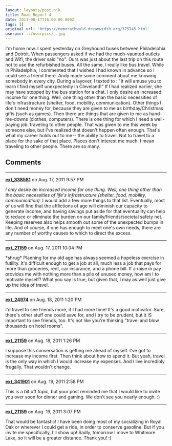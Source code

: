```yaml
---
layout: layouts/post.njk
title: Road Report 4
date: 2011-08-17T16:00:00.000Z
tags: []
original_url: 'https://nemorathwald.dreamwidth.org/375745.html'
userpic: ../userpics/_.jpg
---
```

I'm home now. I spent yesterday on Greyhound buses between Philadelphia and Detroit. When passengers asked if we had the much-vaunted outlets and Wifi, the driver said "no". Ours was just about the last trip on this route not to use the refurbished buses. All the same, I really like bus travel. While in Philadelphia, I commented that I wished I had known in advance so I could see a friend there. Andy made some comment about me knowing somebody in every city. During a layover, I texted to : "It will amuse you to learn I find myself unexpectedly in Cleveland!" If I had realized earlier, she may have stopped by the bus station for a chat. I only desire an increased income for one thing. Well, one thing other than the basic necessities of life's infrastructure (shelter, food, mobility, communication). Other things I don't need money for, because they are given to me as birthday/Christmas gifts (such as games). Then there are things that are given to me as hand-me-downs (clothes, computers). There is one thing for which I need a well-paying job: traveling to other people. That was given to me this week by someone else, but I've realized that doesn't happen often enough. That's what my career holds out to me-- the ability to travel. Not to travel to a place for the sake of that place. Places don't interest me much. I mean traveling to other people. There are so many.

## Comments

---

**[ext_338581](https://www.dreamwidth.org/users/ext_338581)** on Aug. 17, 2011 9:57 PM

_I only desire an increased income for one thing. Well, one thing other than the basic necessities of life's infrastructure (shelter, food, mobility, communication)._ I would add a few more things to that list. Eventually, most of us will find that the afflictions of age will diminish our capacity to generate income, and having savings put aside for that eventuality can help to reduce or eliminate the burden on our family/friends/societal safety net. Keeping reserves also helps smooth out some of the unexpected bumps in life. And of course, if one has enough to meet one's own needs, there are any number of worthy causes to which to direct the excess.

---

**[ext_21159](https://www.dreamwidth.org/users/ext_21159)** on Aug. 17, 2011 10:04 PM

\*shrug\* Planning for my old age has always seemed a hopeless exercise in futility. It's difficult enough to get a job at all, much less a job that pays for more than groceries, rent, car insurance, and a phone bill. If a raise in pay provides me with nothing more than a pile of unused money, how am I to motivate myself? What you say is true, but given that, I may as well just give up the idea of travel.

---

**[ext_24974](https://www.dreamwidth.org/users/ext_24974)** on Aug. 18, 2011 1:20 PM

I'd travel to see friends more, if I had more time! It's a good motivator. Sure, there's other stuff one could save for, and I try to be prudent, but it IS important to see friends, too. It's not like you're thinking "travel and blow thousands on hotel rooms".

---

**[ext_21159](https://www.dreamwidth.org/users/ext_21159)** on Aug. 18, 2011 1:26 PM

I suppose this conversation is getting me ahead of myself. I've got to increase my income first. Then think about how to spend it. But yeah, travel is the only way in which I would increase my expenses. And I live incredibly frugally. That wouldn't change.

---

**[ext_341901](https://www.dreamwidth.org/users/ext_341901)** on Aug. 19, 2011 2:58 PM

This is a bit off topic, but your post reminded me that I would like to invite you over soon for dinner and gaming. We don't see you nearly enough. :)

---

**[ext_21159](https://www.dreamwidth.org/users/ext_21159)** on Aug. 19, 2011 3:07 PM

That would be fantastic! I have been doing most of my socializing in Royal Oak or wherever I could get a ride, in order to conserve gasoline. But if you invite me specifically, I'll show up! Sadly, tomorrow I move to Whitmore Lake, so it will be a greater distance. Thank you! :)
